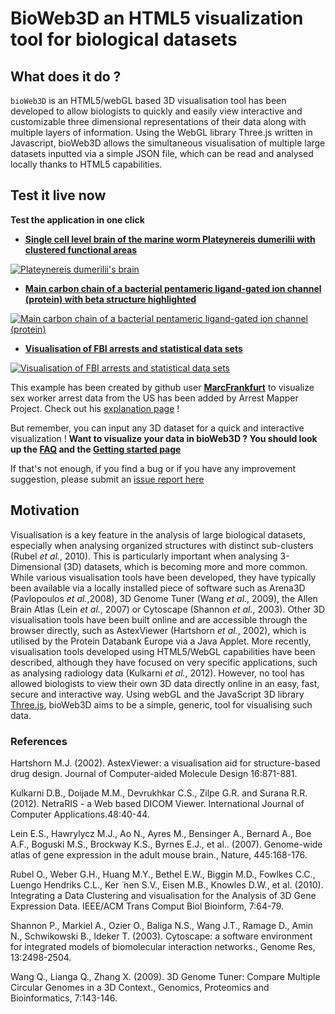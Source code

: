 BioWeb3D an HTML5 visualization tool for biological datasets
=========================================================
## What does it do ?
`bioWeb3D` is an HTML5/webGL based 3D visualisation tool has been developed to allow biologists to quickly and easily view interactive and customizable three dimensional representations of their data along with multiple layers of information. Using the WebGL library Three.js written in Javascript, bioWeb3D allows the simultaneous visualisation of multiple large datasets inputted via a simple JSON file, which can be read and analysed locally thanks to HTML5 capabilities.

## Test it live now
**Test the application in one click**

- **[Single cell level brain of the marine worm Plateynereis dumerilii with clustered functional areas](http://gribaudo-vandamme.com/bioWeb3D/?dataset=examples/platynereis.json&cluster0=examples/20Clustbeta0Rand.json)**

[![Plateynereis dumerilii's brain](http://gribaudo-vandamme.com/bioWeb3D/paper/Supp_fig3.png "Plateynereis dumerilii's brain")](http://gribaudo-vandamme.com/bioWeb3D/?dataset=examples/platynereis.json&cluster0=examples/20Clustbeta0Rand.json)
- **[Main carbon chain of a bacterial pentameric ligand-gated ion channel (protein) with beta structure highlighted](http://gribaudo-vandamme.com/bioWeb3D/?dataset=examples/CChain-3EAM.pdb.json&cluster0=examples/CChain-struc-3EAM.pdb.json)**

[![Main carbon chain of a bacterial pentameric ligand-gated ion channel (protein)](http://gribaudo-vandamme.com/bioWeb3D/paper/Supp_fig2.png "Main carbon chain of a bacterial pentameric ligand-gated ion channel (protein)")](http://gribaudo-vandamme.com/bioWeb3D/?dataset=examples/CChain-3EAM.pdb.json&cluster0=examples/CChain-struc-3EAM.pdb.json)

- **[Visualisation of FBI arrests and statistical data sets](http://gribaudo-vandamme.com/bioWeb3D/?dataset=examples/arrests-dataset.json&cluster0=examples/arrests-cluster.json)**

[![Visualisation of FBI arrests and statistical data sets](http://gribaudo-vandamme.com/bioWeb3D/paper/Supp_fig4.png "Visualisation of FBI arrests and statistical data sets")](http://gribaudo-vandamme.com/bioWeb3D/?dataset=examples/arrests-dataset.json&cluster0=examples/arrests-cluster.json)

This example has been created by github user **[MarcFrankfurt](https://github.com/MarcFrankfurt)** to visualize sex worker arrest data from the US has been added by Arrest Mapper Project. Check out his [explanation page](https://github.com/MarcFrankfurt/Bioweb3D) !

But remember, you can input any 3D dataset for a quick and interactive visualization ! **Want to visualize your data in bioWeb3D ? You should look up the [FAQ](https://github.com/jbogp/bioWeb3D/wiki) and the [Getting started page](https://github.com/jbogp/bioWeb3D/wiki/Getting-started)** 

If that's not enough, if you find a bug or if you have any improvement suggestion, please submit an [issue report here](https://github.com/jbogp/bioWeb3D/issues)


## Motivation
Visualisation is a key feature in the analysis of large biological datasets, especially when analysing organized structures with distinct sub-clusters (Rubel _et al._, 2010). This is particularly important when analysing 3-Dimensional (3D) datasets, which is becoming more and more common. While various visualisation tools have been developed, they have typically been available via a locally installed piece of software such as Arena3D (Pavlopoulos _et al._,2008),  3D Genome Tuner (Wang _et al._, 2009), the Allen Brain Atlas (Lein _et al._, 2007) or Cytoscape (Shannon _et al._, 2003). Other 3D visualisation tools have been built online and are accessible through the browser directly, such as AstexViewer (Hartshorn _et al._, 2002), which is utilised by the Protein Databank Europe via a Java Applet. More recently, visualisation tools developed using HTML5/WebGL capabilities have been described, although they have focused on very specific applications, such as analysing radiology data  (Kulkarni _et al._, 2012). However, no tool has allowed biologists to view their own 3D data directly online in an easy, fast, secure and interactive way. Using webGL and the JavaScript 3D library [Three.js](https://github.com/mrdoob/three.js/), bioWeb3D aims to be a simple, generic, tool for visualising such data.

### References
Hartshorn M.J. (2002). AstexViewer: a visualisation aid for structure-based drug design. Journal of Computer-aided Molecule Design 16:871-881.

Kulkarni D.B., Doijade M.M., Devrukhkar C.S., Zilpe G.R. and Surana R.R. (2012). NetraRIS - a Web based DICOM Viewer. International Journal of Computer Applications.48:40-44.

Lein E.S., Hawrylycz M.J., Ao N., Ayres M., Bensinger A., Bernard A., Boe A.F., Boguski M.S., Brockway K.S., Byrnes E.J., et al.. (2007). Genome-wide atlas of gene expression in the adult mouse brain., Nature, 445:168-176.

Rubel O., Weber G.H., Huang M.Y., Bethel E.W., Biggin M.D., Fowlkes C.C., Luengo Hendriks C.L., Ker ̈ nen S.V., Eisen M.B., Knowles D.W., et al. (2010). Integrating a Data Clustering and visualisation for the Analysis of 3D Gene Expression Data. IEEE/ACM Trans Comput Biol Bioinform, 7:64-79.

Shannon P., Markiel A., Ozier O., Baliga N.S., Wang J.T., Ramage D., Amin N., Schwikowski B., Ideker T. (2003). Cytoscape: a software environment for integrated models of biomolecular interaction networks., Genome Res, 13:2498-2504.

Wang Q., Lianga Q., Zhang X. (2009). 3D Genome Tuner: Compare Multiple Circular Genomes in a 3D Context., Genomics, Proteomics and Bioinformatics, 7:143-146.




